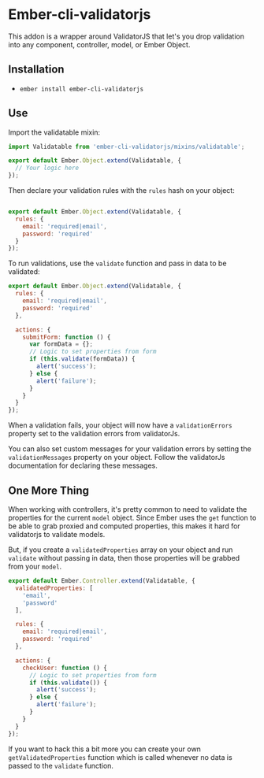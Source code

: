 # Ember-cli-validatorjs

This addon is a wrapper around ValidatorJS that let's you drop validation into any component, controller, model, or Ember Object.

## Installation

* `ember install ember-cli-validatorjs`

## Use

Import the validatable mixin:

```js
import Validatable from 'ember-cli-validatorjs/mixins/validatable';

export default Ember.Object.extend(Validatable, {
  // Your logic here
});
```

Then declare your validation rules with the `rules` hash on your object:

```js

export default Ember.Object.extend(Validatable, {
  rules: {
    email: 'required|email',
    password: 'required'
  }
});
```

To run validations, use the `validate` function and pass in data to be validated:

```js
export default Ember.Object.extend(Validatable, {
  rules: {
    email: 'required|email',
    password: 'required'
  },

  actions: {
    submitForm: function () {
      var formData = {};
      // Logic to set properties from form
      if (this.validate(formData)) {
        alert('success');
      } else {
        alert('failure');
      }
    }
  }
});
```

When a validation fails, your object will now have a `validationErrors` property set to the validation errors from validatorJs.

You can also set custom messages for your validation errors by setting the `validationMessages` property on your object. Follow the validatorJs documentation for declaring these messages.

## One More Thing

When working with controllers, it's pretty common to need to validate the properties for the current `model` object.
Since Ember uses the `get` function to be able to grab proxied and computed properties, this makes it hard for validatorjs to validate models.

But, if you create a `validatedProperties` array on your object and run `validate` without passing in data, then those properties will be grabbed from your `model`.


```js
export default Ember.Controller.extend(Validatable, {
  validatedProperties: [
    'email',
    'password'
  ],

  rules: {
    email: 'required|email',
    password: 'required'
  },

  actions: {
    checkUser: function () {
      // Logic to set properties from form
      if (this.validate()) {
        alert('success');
      } else {
        alert('failure');
      }
    }
  }
});
```

If you want to hack this a bit more you can create your own `getValidatedProperties` function which is called whenever no data is passed to the `validate` function.
